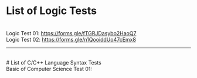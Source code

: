 # List of Logic Tests
<br>Logic Test 01: https://forms.gle/fTGRJDasybo2HaoQ7
<br>Logic Test 02: https://forms.gle/n1QooiddUo47cEmx8

<hr><br>
# List of C/C++ Language Syntax Tests
<br>Basic of Computer Science Test 01:
